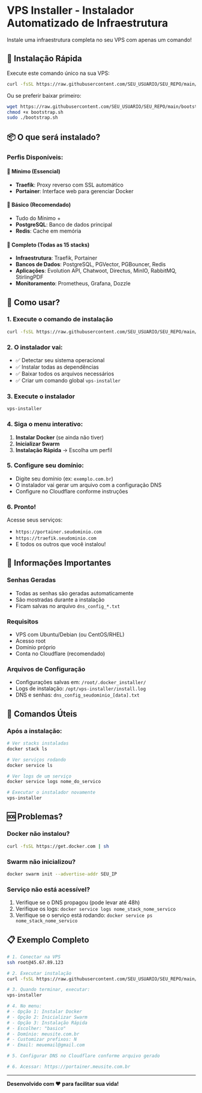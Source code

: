 # VPS Installer - Instalador Automatizado de Infraestrutura

Instale uma infraestrutura completa no seu VPS com apenas um comando!

## 🚀 Instalação Rápida

Execute este comando único na sua VPS:

```bash
curl -fsSL https://raw.githubusercontent.com/SEU_USUARIO/SEU_REPO/main/bootstrap.sh | sudo bash
```

Ou se preferir baixar primeiro:

```bash
wget https://raw.githubusercontent.com/SEU_USUARIO/SEU_REPO/main/bootstrap.sh
chmod +x bootstrap.sh
sudo ./bootstrap.sh
```

## 📦 O que será instalado?

### Perfis Disponíveis:

#### 🔹 **Mínimo** (Essencial)
- **Traefik**: Proxy reverso com SSL automático
- **Portainer**: Interface web para gerenciar Docker

#### 🔹 **Básico** (Recomendado)
- Tudo do Mínimo +
- **PostgreSQL**: Banco de dados principal
- **Redis**: Cache em memória

#### 🔹 **Completo** (Todas as 15 stacks)
- **Infraestrutura**: Traefik, Portainer
- **Bancos de Dados**: PostgreSQL, PGVector, PGBouncer, Redis
- **Aplicações**: Evolution API, Chatwoot, Directus, MinIO, RabbitMQ, StirlingPDF
- **Monitoramento**: Prometheus, Grafana, Dozzle

## 🎯 Como usar?

### 1. Execute o comando de instalação
```bash
curl -fsSL https://raw.githubusercontent.com/SEU_USUARIO/SEU_REPO/main/bootstrap.sh | sudo bash
```

### 2. O instalador vai:
- ✅ Detectar seu sistema operacional
- ✅ Instalar todas as dependências
- ✅ Baixar todos os arquivos necessários
- ✅ Criar um comando global `vps-installer`

### 3. Execute o instalador
```bash
vps-installer
```

### 4. Siga o menu interativo:
1. **Instalar Docker** (se ainda não tiver)
2. **Inicializar Swarm** 
3. **Instalação Rápida** → Escolha um perfil

### 5. Configure seu domínio:
- Digite seu domínio (ex: `exemplo.com.br`)
- O instalador vai gerar um arquivo com a configuração DNS
- Configure no Cloudflare conforme instruções

### 6. Pronto! 
Acesse seus serviços:
- `https://portainer.seudominio.com`
- `https://traefik.seudominio.com`
- E todos os outros que você instalou!

## 📝 Informações Importantes

### Senhas Geradas
- Todas as senhas são geradas automaticamente
- São mostradas durante a instalação
- Ficam salvas no arquivo `dns_config_*.txt`

### Requisitos
- VPS com Ubuntu/Debian (ou CentOS/RHEL)
- Acesso root
- Domínio próprio
- Conta no Cloudflare (recomendado)

### Arquivos de Configuração
- Configurações salvas em: `/root/.docker_installer/`
- Logs de instalação: `/opt/vps-installer/install.log`
- DNS e senhas: `dns_config_seudominio_[data].txt`

## 🔧 Comandos Úteis

### Após a instalação:
```bash
# Ver stacks instaladas
docker stack ls

# Ver serviços rodando
docker service ls

# Ver logs de um serviço
docker service logs nome_do_servico

# Executar o instalador novamente
vps-installer
```

## 🆘 Problemas?

### Docker não instalou?
```bash
curl -fsSL https://get.docker.com | sh
```

### Swarm não inicializou?
```bash
docker swarm init --advertise-addr SEU_IP
```

### Serviço não está acessível?
1. Verifique se o DNS propagou (pode levar até 48h)
2. Verifique os logs: `docker service logs nome_stack_nome_servico`
3. Verifique se o serviço está rodando: `docker service ps nome_stack_nome_servico`

## 📋 Exemplo Completo

```bash
# 1. Conectar na VPS
ssh root@45.67.89.123

# 2. Executar instalação
curl -fsSL https://raw.githubusercontent.com/SEU_USUARIO/SEU_REPO/main/bootstrap.sh | sudo bash

# 3. Quando terminar, executar:
vps-installer

# 4. No menu:
# - Opção 1: Instalar Docker
# - Opção 2: Inicializar Swarm  
# - Opção 3: Instalação Rápida
# - Escolher: "basico"
# - Domínio: meusite.com.br
# - Customizar prefixos: N
# - Email: meuemail@gmail.com

# 5. Configurar DNS no Cloudflare conforme arquivo gerado

# 6. Acessar: https://portainer.meusite.com.br
```

---

**Desenvolvido com ❤️ para facilitar sua vida!**